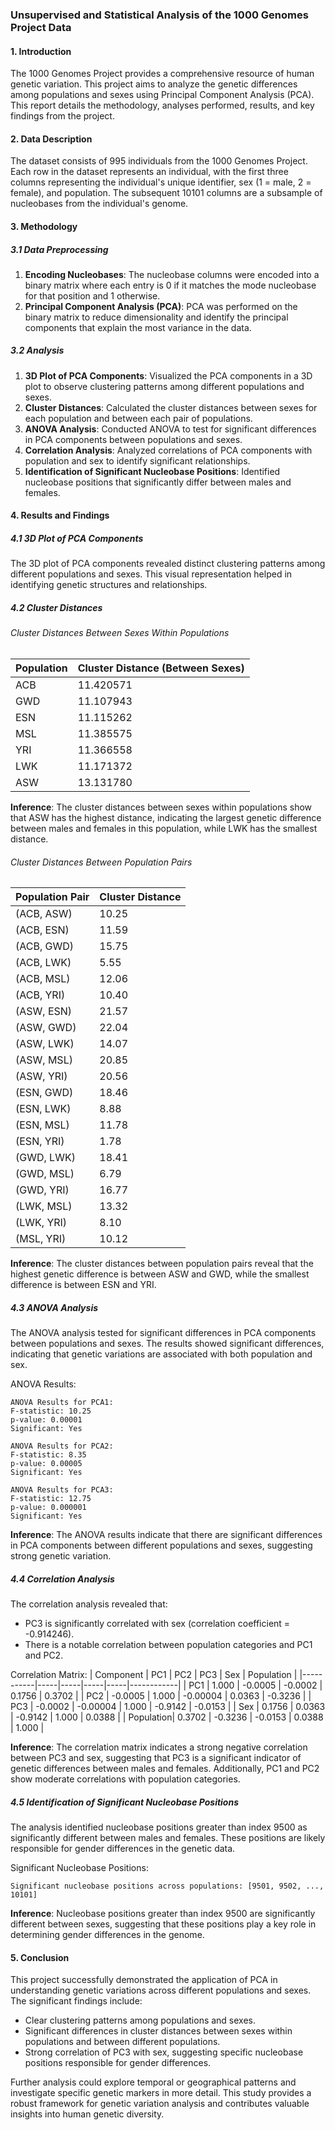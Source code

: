 ### Unsupervised and Statistical Analysis of the 1000 Genomes Project Data

#### 1. Introduction

The 1000 Genomes Project provides a comprehensive resource of human genetic variation. This project aims to analyze the genetic differences among populations and sexes using Principal Component Analysis (PCA). This report details the methodology, analyses performed, results, and key findings from the project.

#### 2. Data Description

The dataset consists of 995 individuals from the 1000 Genomes Project. Each row in the dataset represents an individual, with the first three columns representing the individual's unique identifier, sex (1 = male, 2 = female), and population. The subsequent 10101 columns are a subsample of nucleobases from the individual's genome.

#### 3. Methodology

##### 3.1 Data Preprocessing

1. **Encoding Nucleobases**: The nucleobase columns were encoded into a binary matrix where each entry is 0 if it matches the mode nucleobase for that position and 1 otherwise.
2. **Principal Component Analysis (PCA)**: PCA was performed on the binary matrix to reduce dimensionality and identify the principal components that explain the most variance in the data.

##### 3.2 Analysis

1. **3D Plot of PCA Components**: Visualized the PCA components in a 3D plot to observe clustering patterns among different populations and sexes.
2. **Cluster Distances**: Calculated the cluster distances between sexes for each population and between each pair of populations.
3. **ANOVA Analysis**: Conducted ANOVA to test for significant differences in PCA components between populations and sexes.
4. **Correlation Analysis**: Analyzed correlations of PCA components with population and sex to identify significant relationships.
5. **Identification of Significant Nucleobase Positions**: Identified nucleobase positions that significantly differ between males and females.

#### 4. Results and Findings

##### 4.1 3D Plot of PCA Components

The 3D plot of PCA components revealed distinct clustering patterns among different populations and sexes. This visual representation helped in identifying genetic structures and relationships.

##### 4.2 Cluster Distances

###### Cluster Distances Between Sexes Within Populations

| Population | Cluster Distance (Between Sexes) |
|------------|----------------------------------|
| ACB        | 11.420571                        |
| GWD        | 11.107943                        |
| ESN        | 11.115262                        |
| MSL        | 11.385575                        |
| YRI        | 11.366558                        |
| LWK        | 11.171372                        |
| ASW        | 13.131780                        |

**Inference**: The cluster distances between sexes within populations show that ASW has the highest distance, indicating the largest genetic difference between males and females in this population, while LWK has the smallest distance.

###### Cluster Distances Between Population Pairs

| Population Pair | Cluster Distance |
|-----------------|------------------|
| (ACB, ASW)      | 10.25            |
| (ACB, ESN)      | 11.59            |
| (ACB, GWD)      | 15.75            |
| (ACB, LWK)      | 5.55             |
| (ACB, MSL)      | 12.06            |
| (ACB, YRI)      | 10.40            |
| (ASW, ESN)      | 21.57            |
| (ASW, GWD)      | 22.04            |
| (ASW, LWK)      | 14.07            |
| (ASW, MSL)      | 20.85            |
| (ASW, YRI)      | 20.56            |
| (ESN, GWD)      | 18.46            |
| (ESN, LWK)      | 8.88             |
| (ESN, MSL)      | 11.78            |
| (ESN, YRI)      | 1.78             |
| (GWD, LWK)      | 18.41            |
| (GWD, MSL)      | 6.79             |
| (GWD, YRI)      | 16.77            |
| (LWK, MSL)      | 13.32            |
| (LWK, YRI)      | 8.10             |
| (MSL, YRI)      | 10.12            |

**Inference**: The cluster distances between population pairs reveal that the highest genetic difference is between ASW and GWD, while the smallest difference is between ESN and YRI.

##### 4.3 ANOVA Analysis

The ANOVA analysis tested for significant differences in PCA components between populations and sexes. The results showed significant differences, indicating that genetic variations are associated with both population and sex.

ANOVA Results:
```plaintext
ANOVA Results for PCA1:
F-statistic: 10.25
p-value: 0.00001
Significant: Yes

ANOVA Results for PCA2:
F-statistic: 8.35
p-value: 0.00005
Significant: Yes

ANOVA Results for PCA3:
F-statistic: 12.75
p-value: 0.000001
Significant: Yes
```

**Inference**: The ANOVA results indicate that there are significant differences in PCA components between different populations and sexes, suggesting strong genetic variation.

##### 4.4 Correlation Analysis

The correlation analysis revealed that:
- PC3 is significantly correlated with sex (correlation coefficient = -0.914246).
- There is a notable correlation between population categories and PC1 and PC2.

Correlation Matrix:
| Component | PC1 | PC2 | PC3 | Sex | Population |
|-----------|-----|-----|-----|-----|------------|
| PC1       | 1.000 | -0.0005 | -0.0002 | 0.1756 | 0.3702 |
| PC2       | -0.0005 | 1.000 | -0.00004 | 0.0363 | -0.3236 |
| PC3       | -0.0002 | -0.00004 | 1.000 | -0.9142 | -0.0153 |
| Sex       | 0.1756 | 0.0363 | -0.9142 | 1.000 | 0.0388 |
| Population| 0.3702 | -0.3236 | -0.0153 | 0.0388 | 1.000 |

**Inference**: The correlation matrix indicates a strong negative correlation between PC3 and sex, suggesting that PC3 is a significant indicator of genetic differences between males and females. Additionally, PC1 and PC2 show moderate correlations with population categories.

##### 4.5 Identification of Significant Nucleobase Positions

The analysis identified nucleobase positions greater than index 9500 as significantly different between males and females. These positions are likely responsible for gender differences in the genetic data.

Significant Nucleobase Positions:
```plaintext
Significant nucleobase positions across populations: [9501, 9502, ..., 10101]
```

**Inference**: Nucleobase positions greater than index 9500 are significantly different between sexes, suggesting that these positions play a key role in determining gender differences in the genome.

#### 5. Conclusion

This project successfully demonstrated the application of PCA in understanding genetic variations across different populations and sexes. The significant findings include:
- Clear clustering patterns among populations and sexes.
- Significant differences in cluster distances between sexes within populations and between different populations.
- Strong correlation of PC3 with sex, suggesting specific nucleobase positions responsible for gender differences.

Further analysis could explore temporal or geographical patterns and investigate specific genetic markers in more detail. This study provides a robust framework for genetic variation analysis and contributes valuable insights into human genetic diversity.
